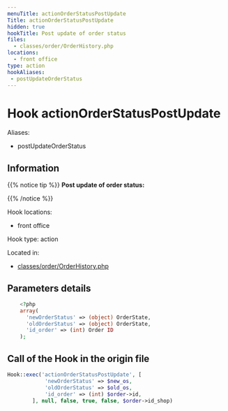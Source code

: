 ```yaml
---
menuTitle: actionOrderStatusPostUpdate
Title: actionOrderStatusPostUpdate
hidden: true
hookTitle: Post update of order status
files:
  - classes/order/OrderHistory.php
locations:
  - front office
type: action
hookAliases:
 - postUpdateOrderStatus
---
```


# Hook actionOrderStatusPostUpdate

Aliases: 
 - postUpdateOrderStatus



## Information

{{% notice tip %}}
**Post update of order status:** 


{{% /notice %}}

Hook locations: 
  - front office

Hook type: action

Located in: 
  - [classes/order/OrderHistory.php](https://github.com/PrestaShop/PrestaShop/blob/8.0.x/classes/order/OrderHistory.php)

## Parameters details

```php
    <?php
    array(
      'newOrderStatus' => (object) OrderState,
      'oldOrderStatus' => (object) OrderState,
      'id_order' => (int) Order ID
    );
```

## Call of the Hook in the origin file

```php
Hook::exec('actionOrderStatusPostUpdate', [
            'newOrderStatus' => $new_os,
            'oldOrderStatus' => $old_os,
            'id_order' => (int) $order->id,
        ], null, false, true, false, $order->id_shop)
```